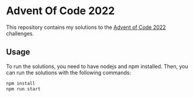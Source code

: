 # Advent Of Code 2022

This repository contains my solutions to the [Advent of Code 2022](https://adventofcode.com/2022) challenges.

## Usage

To run the solutions, you need to have nodejs and npm installed. Then, you can run the solutions with the following commands:

```bash
npm install
npm run start
```
